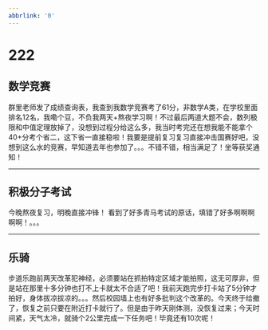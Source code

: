 ```yaml
---
abbrlink: '0'
---
```

# 222

## 数学竞赛

群里老师发了成绩查询表，我查到我数学竞赛考了61分，非数学A类，在学校里面排名12名，我嘞个豆，不负我两天+熬夜学习啊！不过最后两道大题不会，数列极限和中值定理放掉了，没想到过程分给这么多，我当时考完还在想我能不能拿个40+分考个省二，这下省一直接稳啦！我要是提前复习复习直接冲击国赛好吧，没想到这么水的竞赛，早知道去年也参加了。。。不错不错，相当满足了！坐等获奖通知！
***

## 积极分子考试

今晚熬夜复习，明晚直接冲锋！
看到了好多青马考试的原话，填错了好多啊啊啊啊啊！。。。
***

## 乐骑

步道乐跑前两天改革犯神经，必须要站在抓拍特定区域才能拍照，这无可厚非，但是站在那里十多分钟也打不上卡就太不合适了吧！我前天跑完步打卡站了5分钟才拍好，身体拔凉拔凉的。。。然后校园墙上也有好多批判这个改革的。今天终于给撤了，恢复之前只要在附近打卡就行了。但是由于昨天刚体测，没恢复过来；今天时间紧，天气太冷，就骑个2公里完成一下任务吧！毕竟还有10次呢！
